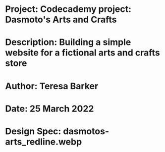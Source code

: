 # Project: Codecademy project: Dasmoto's Arts and Crafts
# Description: Building a simple website for a fictional arts and crafts store
# Author: Teresa Barker
# Date: 25 March 2022

# Design Spec: dasmotos-arts_redline.webp